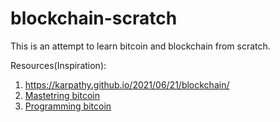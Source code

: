 # blockchain-scratch
This is an attempt to learn bitcoin and blockchain from scratch.

Resources(Inspiration): 
1. https://karpathy.github.io/2021/06/21/blockchain/
2. [Mastetring bitcoin](https://www.amazon.com/Mastering-Bitcoin-Programming-Open-Blockchain/dp/1491954388)
3. [Programming bitcoin](https://www.amazon.com/Programming-Bitcoin-Learn-Program-Scratch/dp/1492031496)
